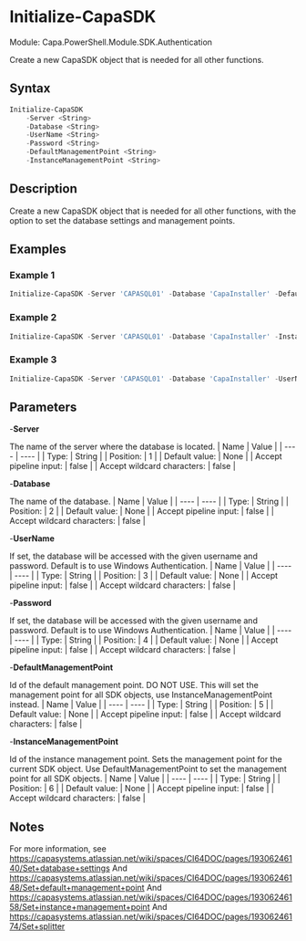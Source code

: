 # Initialize-CapaSDK
Module: Capa.PowerShell.Module.SDK.Authentication

Create a new CapaSDK object that is needed for all other functions.

## Syntax

```powershell
Initialize-CapaSDK
	-Server <String>
	-Database <String>
	-UserName <String>
	-Password <String>
	-DefaultManagementPoint <String>
	-InstanceManagementPoint <String>
```

## Description

Create a new CapaSDK object that is needed for all other functions, with the option to set the database settings and management points.

## Examples

### Example 1
```powershell
Initialize-CapaSDK -Server 'CAPASQL01' -Database 'CapaInstaller' -DefaultManagementPoint 1
```
    
### Example 2
```powershell
Initialize-CapaSDK -Server 'CAPASQL01' -Database 'CapaInstaller' -InstanceManagementPoint 1
```
    
### Example 3
```powershell
Initialize-CapaSDK -Server 'CAPASQL01' -Database 'CapaInstaller' -UserName 'sa' -Password 'P@ssw0rd' -DefaultManagementPoint 1
```
    

## Parameters

-**Server**

The name of the server where the database is located.
| Name | Value |
| ---- | ---- |
| Type: | String |
| Position: | 1 | 
| Default value: | None | 
| Accept pipeline input: | false | 
| Accept wildcard characters: | false | 

-**Database**

The name of the database.
| Name | Value |
| ---- | ---- |
| Type: | String |
| Position: | 2 | 
| Default value: | None | 
| Accept pipeline input: | false | 
| Accept wildcard characters: | false | 

-**UserName**

If set, the database will be accessed with the given username and password.
Default is to use Windows Authentication.
| Name | Value |
| ---- | ---- |
| Type: | String |
| Position: | 3 | 
| Default value: | None | 
| Accept pipeline input: | false | 
| Accept wildcard characters: | false | 

-**Password**

If set, the database will be accessed with the given username and password.
Default is to use Windows Authentication.
| Name | Value |
| ---- | ---- |
| Type: | String |
| Position: | 4 | 
| Default value: | None | 
| Accept pipeline input: | false | 
| Accept wildcard characters: | false | 

-**DefaultManagementPoint**

Id of the default management point.
DO NOT USE. This will set the management point for all SDK objects, use InstanceManagementPoint instead.
| Name | Value |
| ---- | ---- |
| Type: | String |
| Position: | 5 | 
| Default value: | None | 
| Accept pipeline input: | false | 
| Accept wildcard characters: | false | 

-**InstanceManagementPoint**

Id of the instance management point.
Sets the management point for the current SDK object. Use DefaultManagementPoint to set the management point for all SDK objects.
| Name | Value |
| ---- | ---- |
| Type: | String |
| Position: | 6 | 
| Default value: | None | 
| Accept pipeline input: | false | 
| Accept wildcard characters: | false | 


## Notes

For more information, see https://capasystems.atlassian.net/wiki/spaces/CI64DOC/pages/19306246140/Set+database+settings 		And https://capasystems.atlassian.net/wiki/spaces/CI64DOC/pages/19306246148/Set+default+management+point 		And https://capasystems.atlassian.net/wiki/spaces/CI64DOC/pages/19306246158/Set+instance+management+point 		And https://capasystems.atlassian.net/wiki/spaces/CI64DOC/pages/19306246174/Set+splitter
